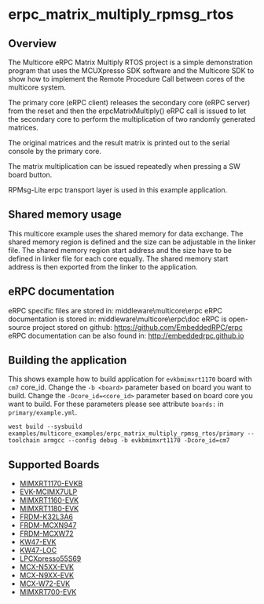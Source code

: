 # erpc_matrix_multiply_rpmsg_rtos

## Overview

The Multicore eRPC Matrix Multiply RTOS project is a simple demonstration program that uses the
MCUXpresso SDK software and the Multicore SDK to show how to implement the Remote Procedure Call
between cores of the multicore system.

The primary core (eRPC client) releases the secondary core (eRPC server) from the reset and then
the erpcMatrixMultiply() eRPC call is issued to let the secondary core to perform the multiplication of
two randomly generated matrices.

The original matrices and the result matrix is printed out to the serial console by the primary core.

The matrix multiplication can be issued repeatedly when pressing a SW board button.

RPMsg-Lite erpc transport layer is used in this example application.

## Shared memory usage

This multicore example uses the shared memory for data exchange.
The shared memory region is defined and the size can be adjustable in the linker file.
The shared memory region start address and the size have to be defined in linker file for each core equally.
The shared memory start address is then exported from the linker to the application.

## eRPC documentation

eRPC specific files are stored in: middleware\multicore\erpc
eRPC documentation is stored in: middleware\multicore\erpc\doc
eRPC is open-source project stored on github: https://github.com/EmbeddedRPC/erpc
eRPC documentation can be also found in: http://embeddedrpc.github.io

## Building the application

This shows example how to build application for `evkbmimxrt1170` board with `cm7` core_id.
Change the `-b <board>` parameter based on board you want to build.
Change the `-Dcore_id=<core_id>` parameter based on board core you want to build.
For these parameters please see attribute `boards:` in `primary/example.yml`.

```
west build --sysbuild examples/multicore_examples/erpc_matrix_multiply_rpmsg_rtos/primary --toolchain armgcc --config debug -b evkbmimxrt1170 -Dcore_id=cm7
```

## Supported Boards

- [MIMXRT1170-EVKB](../../_boards/evkbmimxrt1170/multicore_examples/erpc_matrix_multiply_rpmsg_rtos/example_board_readme.md)
- [EVK-MCIMX7ULP](../../_boards/evkmcimx7ulp/multicore_examples/erpc_matrix_multiply_rpmsg_rtos/example_board_readme.md)
- [MIMXRT1160-EVK](../../_boards/evkmimxrt1160/multicore_examples/erpc_matrix_multiply_rpmsg_rtos/example_board_readme.md)
- [MIMXRT1180-EVK](../../_boards/evkmimxrt1180/multicore_examples/erpc_matrix_multiply_rpmsg_rtos/example_board_readme.md)
- [FRDM-K32L3A6](../../_boards/frdmk32l3a6/multicore_examples/erpc_matrix_multiply_rpmsg_rtos/example_board_readme.md)
- [FRDM-MCXN947](../../_boards/frdmmcxn947/multicore_examples/erpc_matrix_multiply_rpmsg_rtos/example_board_readme.md)
- [FRDM-MCXW72](../../_boards/frdmmcxw72/multicore_examples/erpc_matrix_multiply_rpmsg_rtos/example_board_readme.md)
- [KW47-EVK](../../_boards/kw47evk/multicore_examples/erpc_matrix_multiply_rpmsg_rtos/example_board_readme.md)
- [KW47-LOC](../../_boards/kw47loc/multicore_examples/erpc_matrix_multiply_rpmsg_rtos/example_board_readme.md)
- [LPCXpresso55S69](../../_boards/lpcxpresso55s69/multicore_examples/erpc_matrix_multiply_rpmsg_rtos/example_board_readme.md)
- [MCX-N5XX-EVK](../../_boards/mcxn5xxevk/multicore_examples/erpc_matrix_multiply_rpmsg_rtos/example_board_readme.md)
- [MCX-N9XX-EVK](../../_boards/mcxn9xxevk/multicore_examples/erpc_matrix_multiply_rpmsg_rtos/example_board_readme.md)
- [MCX-W72-EVK](../../_boards/mcxw72evk/multicore_examples/erpc_matrix_multiply_rpmsg_rtos/example_board_readme.md)
- [MIMXRT700-EVK](../../_boards/mimxrt700evk/multicore_examples/erpc_matrix_multiply_rpmsg_rtos/example_board_readme.md)
